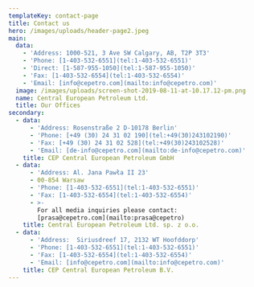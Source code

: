 ```yaml
---
templateKey: contact-page
title: Contact us
hero: /images/uploads/header-page2.jpeg
main:
  data:
    - 'Address: 1000-521, 3 Ave SW Calgary, AB, T2P 3T3'
    - 'Phone: [1-403-532-6551](tel:1-403-532-6551)'
    - 'Direct: [1-587-955-1050](tel:1-587-955-1050)'
    - 'Fax: [1-403-532-6554](tel:1-403-532-6554)'
    - 'Email: [info@cepetro.com](mailto:info@cepetro.com)'
  image: /images/uploads/screen-shot-2019-08-11-at-10.17.12-pm.png
  name: Central European Petroleum Ltd.
  title: Our Offices
secondary:
  - data:
      - 'Address: Rosenstraße 2 D-10178 Berlin'
      - 'Phone: [+49 (30) 24 31 02 190](tel:+49(30)243102190)'
      - 'Fax: [+49 (30) 24 31 02 528](tel:+49(30)243102528)'
      - 'Email: [de-info@cepetro.com](mailto:de-info@cepetro.com)'
    title: CEP Central European Petroleum GmbH
  - data:
      - 'Address: Al. Jana Pawła II 23'
      - 00-854 Warsaw
      - 'Phone: [1-403-532-6551](tel:1-403-532-6551)'
      - 'Fax: [1-403-532-6554](tel:1-403-532-6554)'
      - >-
        For all media inquiries please contact:
        [prasa@cepetro.com](mailto:prasa@cepetro)
    title: Central European Petroleum Ltd. sp. z o.o.
  - data:
      - 'Address:  Siriusdreef 17, 2132 WT Hoofddorp'
      - 'Phone: [1-403-532-6551](tel:1-403-532-6551)'
      - 'Fax: [1-403-532-6554](tel:1-403-532-6554)'
      - 'Email: [info@cepetro.com](mailto:info@cepetro.com)'
    title: CEP Central European Petroleum B.V.
---
```


